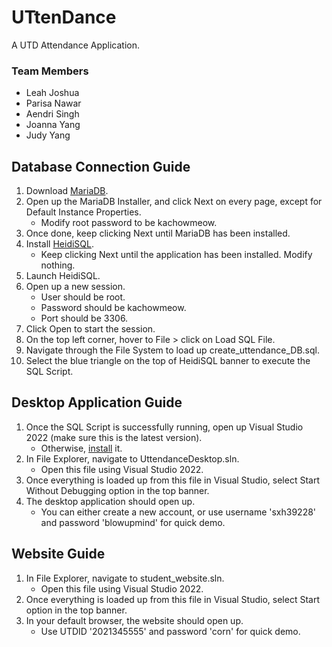 # UTtenDance
A UTD Attendance Application.

### Team Members
- Leah Joshua
- Parisa Nawar
- Aendri Singh
- Joanna Yang
- Judy Yang

## Database Connection Guide
1. Download [MariaDB](https://mariadb.org/download/).
2. Open up the MariaDB Installer, and click Next on every page, except for Default Instance Properties.
	- Modify root password to be kachowmeow.
3. Once done, keep clicking Next until MariaDB has been installed. 
4. Install [HeidiSQL](https://www.heidisql.com/download.php).
	- Keep clicking Next until the application has been installed. Modify nothing. 
5. Launch HeidiSQL.
6. Open up a new session.
	- User should be root.
	- Password should be kachowmeow.
	- Port should be 3306.
7. Click Open to start the session.
8. On the top left corner, hover to File > click on Load SQL File.
9. Navigate through the File System to load up create_uttendance_DB.sql.
10. Select the blue triangle on the top of HeidiSQL banner to execute the SQL Script.

## Desktop Application Guide
1. Once the SQL Script is successfully running, open up Visual Studio 2022 (make sure this is the latest version).
	- Otherwise, [install](https://visualstudio.microsoft.com/downloads/) it.
2. In File Explorer, navigate to UttendanceDesktop.sln.
	- Open this file using Visual Studio 2022.
3. Once everything is loaded up from this file in Visual Studio, select Start Without Debugging option in the top banner.
4. The desktop application should open up.
    - You can either create a new account, or use username 'sxh39228' and password 'blowupmind' for quick demo.

## Website Guide
1. In File Explorer, navigate to student_website.sln.
	- Open this file using Visual Studio 2022.
2. Once everything is loaded up from this file in Visual Studio, select Start option in the top banner.
3. In your default browser, the website should open up.
    - Use UTDID '2021345555' and password 'corn' for quick demo. 
